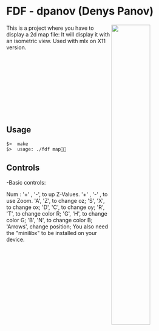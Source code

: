 # FDF - dpanov (Denys Panov)

<img align="right"  src="http://i.imgur.com/C27QA4E.png" width="45%" />

This is a project where you have to display a 2d map file:
It will display it with an isometric view.
Used with mlx on X11 version.

<br /><br /><br /><br /><br /><br /><br /><br /><br />
## Usage
	$>  make
	$>  usage: ./fdf map

## Controls

-Basic controls:

Num : '+' , '-', to up Z-Values.
'+' , '-' , to use Zoom.
'A', 'Z', to change oz;
'S', 'X', to change ox;
'D', 'C', to change oy;
'R', 'T', to change color R;
'G', 'H', to change color G;
'B', 'N', to change color B;
'Arrows', change position;
You also need the "minilibx" to be installed on your device.

</tbody>
